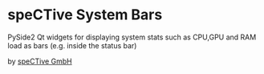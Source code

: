 # speCTive System Bars

PySide2 Qt widgets for displaying system stats such as CPU,GPU and RAM load as bars (e.g. inside the status bar)

by [speCTive GmbH](https://www.spective.de)

